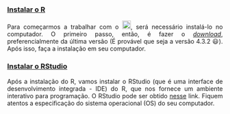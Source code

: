 
### [Instalar o R](#)

<p align="justify">
Para começarmos a trabalhar com o <img src='https://www.r-project.org/Rlogo.png' alt='R' height='20' width='20'>, será necessário instalá-lo no computador. O primeiro passo, então, é fazer o <a href="https://www.r-project.org/" target="_blank"><i>download</i></a>, preferencialmente da última versão (É provável que seja a versão 4.3.2 &#128515;). Após isso, faça a instalação em seu computador. 
</p>

### [Instalar o RStudio](#)
<p align="justify">
Após a instalação do R, vamos instalar o RStudio (que é uma interface de desenvolvimento integrada - IDE) do R, que nos fornece um ambiente interativo para programação. O RStudio pode ser obtido <a href="https://posit.co/download/rstudio-desktop/" target="_blank">nesse</a> link. Fiquem atentos a especificação do sistema operacional (OS) do seu computador. 
</p>

